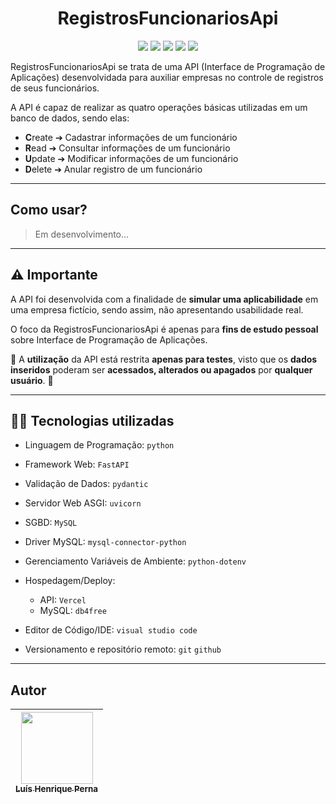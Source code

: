 <h1 align="center">RegistrosFuncionariosApi</h1>

<p align="center">
<img src="https://img.shields.io/badge/URL-Em%20breve-539cf2?style=for-the-badge"/>
<img src="https://img.shields.io/badge/api-v1.0.0-009485?style=for-the-badge"/>
<img src="https://img.shields.io/badge/python-346f9e?style=for-the-badge&logo=python&logoColor=ffdd54"/>
<img src="https://img.shields.io/badge/FastAPI-2e303e?style=for-the-badge&logo=fastapi"/>
<img src="https://img.shields.io/badge/mysql-00758f.svg?style=for-the-badge&logo=mysql&logoColor=white"/>
</p>

RegistrosFuncionariosApi se trata de uma API (Interface de Programação de Aplicações) desenvolvidada para auxiliar empresas no controle de registros de seus funcionários.

A API é capaz de realizar as quatro operações básicas utilizadas em um banco de dados, sendo elas:

 - **C**reate ➔ Cadastrar informações de um funcionário
 - **R**ead ➔ Consultar informações de um funcionário
 - **U**pdate ➔ Modificar informações de um funcionário
 - **D**elete ➔ Anular registro de um funcionário
 
---

## Como usar?

> Em desenvolvimento...

---

## :warning: Importante

A API foi desenvolvida com a finalidade de **simular uma aplicabilidade** em uma empresa fictício, sendo assim, não apresentando usabilidade real.

O foco da RegistrosFuncionariosApi é apenas para **fins de estudo pessoal** sobre Interface de Programação de Aplicações.

:no_entry_sign: A **utilização** da API está restrita **apenas para testes**, visto que os **dados inseridos** poderam ser **acessados, alterados ou apagados** por **qualquer usuário**. :no_entry_sign:

---

## :man_technologist: Tecnologias utilizadas

- Linguagem de Programação: `python`

- Framework Web: `FastAPI`

- Validação de Dados: `pydantic`

- Servidor Web ASGI: `uvicorn`

- SGBD: `MySQL`

- Driver MySQL: `mysql-connector-python`

- Gerenciamento Variáveis de Ambiente: `python-dotenv`

- Hospedagem/Deploy:
  - API: `Vercel`
  - MySQL: `db4free`

- Editor de Código/IDE: `visual studio code`

- Versionamento e repositório remoto: `git` `github`

---

## Autor

| [<img src="https://avatars.githubusercontent.com/u/96630233?s=400&u=3400cfe6ba8fb87692f4f14cbdbef3e5cc996b67&v=4" width=115><br><sub>Luís Henrique Perna</sub>](https://github.com/luishperna) |
| :---: |